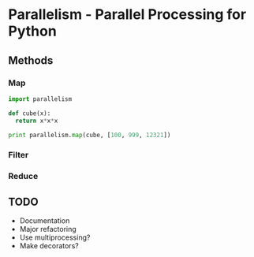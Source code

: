 # Parallelism - Parallel Processing for Python

## Methods

### Map

```python
import parallelism

def cube(x):
  return x*x*x

print parallelism.map(cube, [100, 999, 12321])
```


### Filter

### Reduce


## TODO

- Documentation
- Major refactoring
- Use multiprocessing?
- Make decorators?
